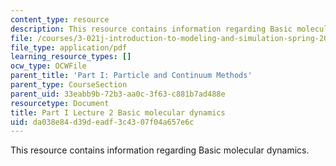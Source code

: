 ```yaml
---
content_type: resource
description: This resource contains information regarding Basic molecular dynamics.
file: /courses/3-021j-introduction-to-modeling-and-simulation-spring-2012/da038e84d39deadf3c4307f04a657e6c_MIT3_021JS12_P1_L2.pdf
file_type: application/pdf
learning_resource_types: []
ocw_type: OCWFile
parent_title: 'Part I: Particle and Continuum Methods'
parent_type: CourseSection
parent_uid: 33eabb9b-72b3-aa0c-3f63-c881b7ad488e
resourcetype: Document
title: Part I Lecture 2 Basic molecular dynamics
uid: da038e84-d39d-eadf-3c43-07f04a657e6c
---
```

This resource contains information regarding Basic molecular dynamics.